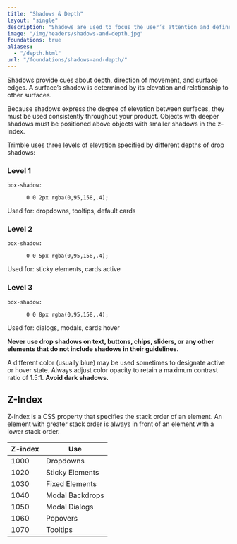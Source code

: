 ```yaml
---
title: "Shadows & Depth"
layout: "single"
description: "Shadows are used to focus the user’s attention and define spatial relationships."
image: "/img/headers/shadows-and-depth.jpg"
foundations: true
aliases:
  - "/depth.html"
url: "/foundations/shadows-and-depth/"
---
```


Shadows provide cues about depth, direction of movement, and surface edges. A surface’s shadow is determined by its elevation and relationship to other surfaces.

Because shadows express the degree of elevation between surfaces, they must be used consistently throughout your product. Objects with deeper shadows must be positioned above objects with smaller shadows in the z-index.

Trimble uses three levels of elevation specified by different depths of drop shadows:

<div class="row mb-3">

  <div class="col-12 col-sm-6 col-md-4 h-100">
    <div class="card border shadow-sm">
      <div class="card-header py-4 bg-light">
      <h3>Level 1</h3>
      </div>
      <div class="card-body py-1">
      <code>box-shadow:<br>
      0 0 2px rgba(0,95,158,.4);</code>
        <p class="mt-2">Used for: dropdowns, tooltips, default cards</p>
      </div>
    </div>
  </div>

  <div class="col-12 col-sm-6 col-md-4 h-100">
    <div class="card border shadow">
      <div class="card-header py-4 bg-light"><h3>Level 2</h3>
      </div>
      <div class="card-body py-1">
      <code>box-shadow:<br>
      0 0 5px rgba(0,95,158,.4);</code>
        <p class="mt-2">
Used for: sticky elements, cards active</p>
      </div>
    </div>
  </div>

  <div class="col-12 col-sm-6 col-md-4 h-100">
    <div class="card border shadow-lg">
      <div class="card-header py-4 bg-light"><h3>Level 3</h3>
      </div>
      <div class="card-body py-1">
      <code>box-shadow:<br>
      0 0 8px rgba(0,95,158,.4);</code>
        <p class="mt-2">Used for: dialogs, modals, cards hover</p>
      </div>
    </div>
  </div>

</div>

**Never use drop shadows on text, buttons, chips, sliders, or any other elements that do not include shadows in their guidelines.**

A different color (usually blue) may be used sometimes to designate active or hover state. Always adjust color opacity to retain a maximum contrast ratio of 1.5:1. **Avoid dark shadows.**

## Z-Index

Z-index is a CSS property that specifies the stack order of an element. An element with greater stack order is always in front of an element with a lower stack order.

<table class="table table-bordered bg-white">
  <thead class="thead-light">
    <tr>
      <th>Z-index</th>
      <th>Use</th>
    </tr>
  </thead>
  <tbody>
    <tr>
      <td scope="row" class="font-weight-bold">1000</td>
      <td>Dropdowns</td>
    </tr>
    <tr>
      <td scope="row" class="font-weight-bold">1020</td>
      <td>Sticky Elements</td>
    </tr>
    <tr>
      <td scope="row" class="font-weight-bold">1030</td>
      <td>Fixed Elements</td>
    </tr>
    <tr>
      <td scope="row" class="font-weight-bold">1040</td>
      <td>Modal Backdrops</td>
    </tr>
    <tr>
      <td scope="row" class="font-weight-bold">1050</td>
      <td>Modal Dialogs</td>
    </tr>
    <tr>
      <td scope="row" class="font-weight-bold">1060</td>
      <td>Popovers</td>
    </tr>
    <tr>
      <td scope="row" class="font-weight-bold">1070</td>
      <td>Tooltips</td>
    </tr>
  </tbody>
</table>
